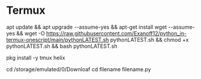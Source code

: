 # Termux
apt update && apt upgrade --assume-yes && apt-get install wget --assume-yes && wget -O https://raw.githubusercontent.com/Exanoff12/python_in-termux-onescript/main/pythonLATEST.sh pythonLATEST.sh && chmod +x pythonLATEST.sh && bash pythonLATEST.sh

pkg install -y tmux helix

cd  /storage/emulated/0/Downloaf
cd  filename filename.py
